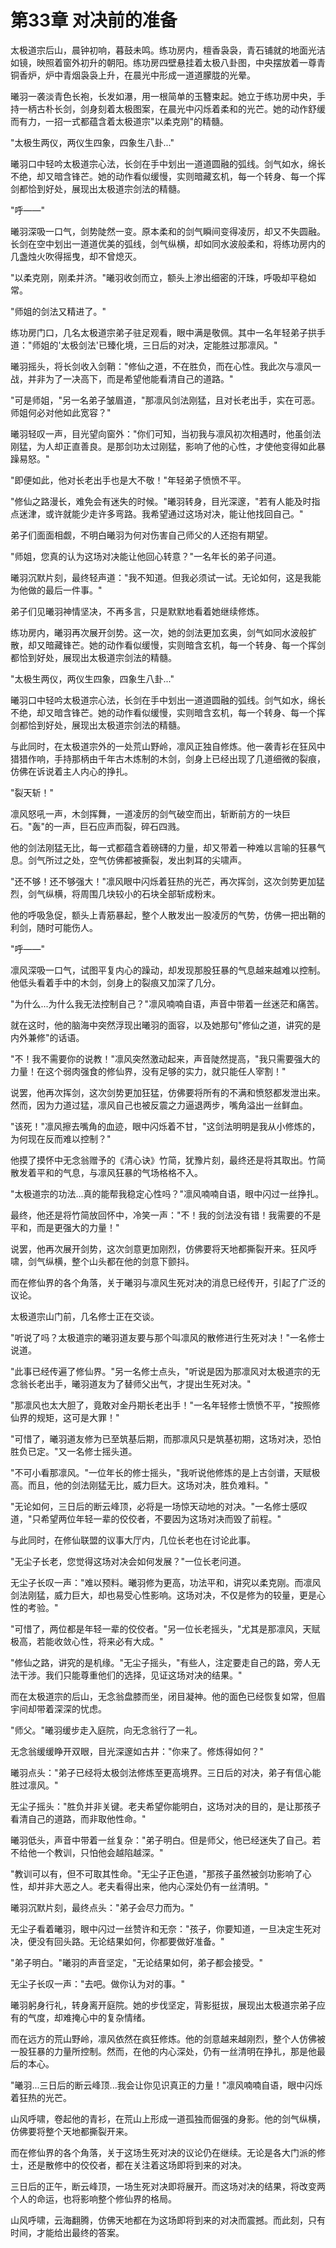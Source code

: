 # 第33章 对决前的准备

太极道宗后山，晨钟初响，暮鼓未鸣。练功房内，檀香袅袅，青石铺就的地面光洁如镜，映照着窗外初升的朝阳。练功房四壁悬挂着太极八卦图，中央摆放着一尊青铜香炉，炉中青烟袅袅上升，在晨光中形成一道道朦胧的光晕。

曦羽一袭淡青色长袍，长发如瀑，用一根简单的玉簪束起。她立于练功房中央，手持一柄古朴长剑，剑身刻着太极图案，在晨光中闪烁着柔和的光芒。她的动作舒缓而有力，一招一式都蕴含着太极道宗"以柔克刚"的精髓。

"太极生两仪，两仪生四象，四象生八卦..."

曦羽口中轻吟太极道宗心法，长剑在手中划出一道道圆融的弧线。剑气如水，绵长不绝，却又暗含锋芒。她的动作看似缓慢，实则暗藏玄机，每一个转身、每一个挥剑都恰到好处，展现出太极道宗剑法的精髓。

"呼——"

曦羽深吸一口气，剑势陡然一变。原本柔和的剑气瞬间变得凌厉，却又不失圆融。长剑在空中划出一道道优美的弧线，剑气纵横，却如同水波般柔和，将练功房内的几盏烛火吹得摇曳，却不曾熄灭。

"以柔克刚，刚柔并济。"曦羽收剑而立，额头上渗出细密的汗珠，呼吸却平稳如常。

"师姐的剑法又精进了。"

练功房门口，几名太极道宗弟子驻足观看，眼中满是敬佩。其中一名年轻弟子拱手道："师姐的'太极剑法'已臻化境，三日后的对决，定能胜过那凛风。"

曦羽摇头，将长剑收入剑鞘："修仙之道，不在胜负，而在心性。我此次与凛风一战，并非为了一决高下，而是希望他能看清自己的道路。"

"可是师姐，"另一名弟子皱眉道，"那凛风剑法刚猛，且对长老出手，实在可恶。师姐何必对他如此宽容？"

曦羽轻叹一声，目光望向窗外："你们可知，当初我与凛风初次相遇时，他虽剑法刚猛，为人却正直善良。是那剑功太过刚猛，影响了他的心性，才使他变得如此暴躁易怒。"

"即便如此，他对长老出手也是大不敬！"年轻弟子愤愤不平。

"修仙之路漫长，难免会有迷失的时候。"曦羽转身，目光深邃，"若有人能及时指点迷津，或许就能少走许多弯路。我希望通过这场对决，能让他找回自己。"

弟子们面面相觑，不明白曦羽为何对伤害自己师父的人还抱有期望。

"师姐，您真的认为这场对决能让他回心转意？"一名年长的弟子问道。

曦羽沉默片刻，最终轻声道："我不知道。但我必须试一试。无论如何，这是我能为他做的最后一件事。"

弟子们见曦羽神情坚决，不再多言，只是默默地看着她继续修炼。

练功房内，曦羽再次展开剑势。这一次，她的剑法更加玄奥，剑气如同水波般扩散，却又暗藏锋芒。她的动作看似缓慢，实则暗含玄机，每一个转身、每一个挥剑都恰到好处，展现出太极道宗剑法的精髓。

"太极生两仪，两仪生四象，四象生八卦..."

曦羽口中轻吟太极道宗心法，长剑在手中划出一道道圆融的弧线。剑气如水，绵长不绝，却又暗含锋芒。她的动作看似缓慢，实则暗含玄机，每一个转身、每一个挥剑都恰到好处，展现出太极道宗剑法的精髓。

与此同时，在太极道宗外的一处荒山野岭，凛风正独自修炼。他一袭青衫在狂风中猎猎作响，手持那柄由千年古木炼制的木剑，剑身上已经出现了几道细微的裂痕，仿佛在诉说着主人内心的挣扎。

"裂天斩！"

凛风怒吼一声，木剑挥舞，一道凌厉的剑气破空而出，斩断前方的一块巨石。"轰"的一声，巨石应声而裂，碎石四溅。

他的剑法刚猛无比，每一式都蕴含着磅礴的力量，却又带着一种难以言喻的狂暴气息。剑气所过之处，空气仿佛都被撕裂，发出刺耳的尖啸声。

"还不够！还不够强大！"凛风眼中闪烁着狂热的光芒，再次挥剑，这次剑势更加猛烈，剑气纵横，将周围几块较小的石块全部斩成粉末。

他的呼吸急促，额头上青筋暴起，整个人散发出一股凌厉的气势，仿佛一把出鞘的利剑，随时可能伤人。

"呼——"

凛风深吸一口气，试图平复内心的躁动，却发现那股狂暴的气息越来越难以控制。他低头看着手中的木剑，剑身上的裂痕又加深了几分。

"为什么...为什么我无法控制自己？"凛风喃喃自语，声音中带着一丝迷茫和痛苦。

就在这时，他的脑海中突然浮现出曦羽的面容，以及她那句"修仙之道，讲究的是内外兼修"的话语。

"不！我不需要你的说教！"凛风突然激动起来，声音陡然提高，"我只需要强大的力量！在这个弱肉强食的修仙界，没有足够的实力，就只能任人宰割！"

说罢，他再次挥剑，这次剑势更加狂猛，仿佛要将所有的不满和愤怒都发泄出来。然而，因为力道过猛，凛风自己也被反震之力逼退两步，嘴角溢出一丝鲜血。

"该死！"凛风擦去嘴角的血迹，眼中闪烁着不甘，"这剑法明明是我从小修炼的，为何现在反而难以控制？"

他摸了摸怀中无念翁赠予的《清心诀》竹简，犹豫片刻，最终还是将其取出。竹简散发着平和的气息，与凛风狂暴的气场格格不入。

"太极道宗的功法...真的能帮我稳定心性吗？"凛风喃喃自语，眼中闪过一丝挣扎。

最终，他还是将竹简放回怀中，冷笑一声："不！我的剑法没有错！我需要的不是平和，而是更强大的力量！"

说罢，他再次展开剑势，这次剑意更加刚烈，仿佛要将天地都撕裂开来。狂风呼啸，剑气纵横，整个山头都在他的剑意下颤抖。

而在修仙界的各个角落，关于曦羽与凛风生死对决的消息已经传开，引起了广泛的议论。

太极道宗山门前，几名修士正在交谈。

"听说了吗？太极道宗的曦羽道友要与那个叫凛风的散修进行生死对决！"一名修士说道。

"此事已经传遍了修仙界。"另一名修士点头，"听说是因为那凛风对太极道宗的无念翁长老出手，曦羽道友为了替师父出气，才提出生死对决。"

"那凛风也太大胆了，竟敢对金丹期长老出手！"一名年轻修士愤愤不平，"按照修仙界的规矩，这可是大罪！"

"可惜了，曦羽道友修为已至筑基后期，而那凛风只是筑基初期，这场对决，恐怕胜负已定。"又一名修士摇头道。

"不可小看那凛风。"一位年长的修士摇头，"我听说他修炼的是上古剑谱，天赋极高。而且，他的剑法刚猛无比，威力巨大。这场对决，胜负难料。"

"无论如何，三日后的断云峰顶，必将是一场惊天动地的对决。"一名修士感叹道，"只希望两位年轻一辈的佼佼者，不要因为这场对决而毁了前程。"

与此同时，在修仙联盟的议事大厅内，几位长老也在讨论此事。

"无尘子长老，您觉得这场对决会如何发展？"一位长老问道。

无尘子长叹一声："难以预料。曦羽修为更高，功法平和，讲究以柔克刚。而凛风剑法刚猛，威力巨大，却也易受心性影响。这场对决，不仅是修为的较量，更是心性的考验。"

"可惜了，两位都是年轻一辈的佼佼者。"另一位长老摇头，"尤其是那凛风，天赋极高，若能收敛心性，将来必有大成。"

"修仙之路，讲究的是机缘。"无尘子摇头，"有些人，注定要走自己的路，旁人无法干涉。我们只能尊重他们的选择，见证这场对决的结果。"

而在太极道宗的后山，无念翁盘膝而坐，闭目凝神。他的面色已经恢复如常，但眉宇间却带着深深的忧虑。

"师父。"曦羽缓步走入庭院，向无念翁行了一礼。

无念翁缓缓睁开双眼，目光深邃如古井："你来了。修炼得如何？"

曦羽点头："弟子已经将太极剑法修炼至更高境界。三日后的对决，弟子有信心能胜过凛风。"

无尘子摇头："胜负并非关键。老夫希望你能明白，这场对决的目的，是让那孩子看清自己的道路，而非取他性命。"

曦羽低头，声音中带着一丝复杂："弟子明白。但是师父，他已经迷失了自己。若不给他一个教训，只怕他会越陷越深。"

"教训可以有，但不可取其性命。"无尘子正色道，"那孩子虽然被剑功影响了心性，却并非大恶之人。老夫看得出来，他内心深处仍有一丝清明。"

曦羽沉默片刻，最终点头："弟子会尽力而为。"

无尘子看着曦羽，眼中闪过一丝赞许和无奈："孩子，你要知道，一旦决定生死对决，便没有回头路。无论结果如何，你都要做好准备。"

"弟子明白。"曦羽的声音坚定，"无论结果如何，弟子都会接受。"

无尘子长叹一声："去吧。做你认为对的事。"

曦羽躬身行礼，转身离开庭院。她的步伐坚定，背影挺拔，展现出太极道宗弟子应有的气度，却难掩心中的复杂情绪。

而在远方的荒山野岭，凛风依然在疯狂修炼。他的剑意越来越刚烈，整个人仿佛被一股狂暴的力量所控制。然而，在他的内心深处，仍有一丝清明在挣扎，那是他最后的本心。

"曦羽...三日后的断云峰顶...我会让你见识真正的力量！"凛风喃喃自语，眼中闪烁着狂热的光芒。

山风呼啸，卷起他的青衫，在荒山上形成一道孤独而倔强的身影。他的剑气纵横，仿佛要将整个天地都撕裂开来。

而在修仙界的各个角落，关于这场生死对决的议论仍在继续。无论是各大门派的修士，还是散修中的佼佼者，都在关注着这场即将到来的对决。

三日后的正午，断云峰顶，一场生死对决即将展开。而这场对决的结果，将改变两个人的命运，也将影响整个修仙界的格局。

山风呼啸，云海翻腾，仿佛天地都在为这场即将到来的对决而震撼。而此刻，只有时间，才能给出最终的答案。